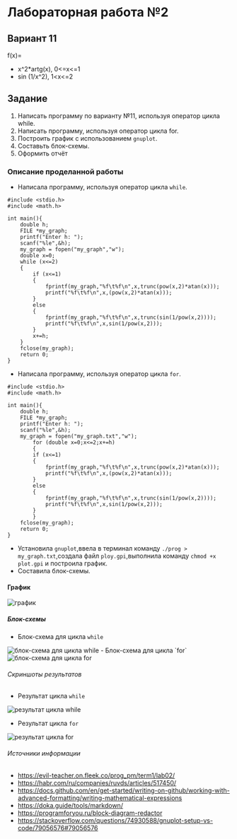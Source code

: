 # Лабораторная работа №2
## Вариант 11
f(x)=
- x^2*artg(x), 0<=x<=1
- sin (1/x^2), 1<x<=2
## Задание
1. Напиcать программу по варианту №11, используя оператор цикла while.
2. Написать программу, используя оператор цикла for.
3. Построить график с использованием `gnuplot`.
4. Составьть блок-схемы.
5. Оформить отчёт
### Описание проделанной работы
- Написала программу, используя оператор цикла `while`.
```
#include <stdio.h>
#include <math.h>

int main(){
    double h;
    FILE *my_graph;
    printf("Enter h: ");
    scanf("%le",&h);
    my_graph = fopen("my_graph","w");
    double x=0;
    while (x<=2)
    {
        if (x<=1)
        {
            fprintf(my_graph,"%f\t%f\n",x,trunc(pow(x,2)*atan(x)));
            printf("%f\t%f\n",x,(pow(x,2)*atan(x)));
        } 
        else
        {
            fprintf(my_graph,"%f\t%f\n",x,trunc(sin(1/pow(x,2))));
            printf("%f\t%f\n",x,sin(1/pow(x,2)));
        }
        x+=h;
    }
    fclose(my_graph);
    return 0;
}
```
- Написала программу, используя оператор цикла `for`.
```
#include <stdio.h>
#include <math.h>

int main(){
    double h;
    FILE *my_graph;
    printf("Enter h: ");
    scanf("%le",&h);
    my_graph = fopen("my_graph.txt","w");
        for (double x=0;x<=2;x+=h)
        {
        if (x<=1)
        {
            fprintf(my_graph,"%f\t%f\n",x,trunc(pow(x,2)*atan(x)));
            printf("%f\t%f\n",x,(pow(x,2)*atan(x)));
        }
        else
        {
            fprintf(my_graph,"%f\t%f\n",x,trunc(sin(1/pow(x,2))));
            printf("%f\t%f\n",x,sin(1/pow(x,2)));
        }
        }
    fclose(my_graph);
    return 0;
}
```
- Установила `gnuplot`,ввела в терминал команду `./prog > my_graph.txt`,создала файл `ploy.gpi`,выполнила команду `chmod +x plot.gpi` и построила график.
- Составила блок-схемы.
#### График
<image src = 2024-10-09_16-28-20.png alt="график">

##### Блок-схемы
- Блок-схема для цикла `while`
<image src = 2024-10-09_16-56-03.png alt="блок-схема для цикла while">
- Блок-схема для цикла `for`
<image src = 2024-10-09_17-16-59.png alt="блок-схема для цикла for">

###### Скриншоты результатов
- Результат цикла `while`
<image src = 2024-10-09_17-58-31.png alt="результат цикла while">

- Результат цикла `for`
<image src = 2024-10-09_18-03-13.png alt="результат цикла for">

###### Источники информации
- https://evil-teacher.on.fleek.co/prog_pm/term1/lab02/
- https://habr.com/ru/companies/ruvds/articles/517450/
- https://docs.github.com/en/get-started/writing-on-github/working-with-advanced-formatting/writing-mathematical-expressions
- https://doka.guide/tools/markdown/
- https://programforyou.ru/block-diagram-redactor
- https://stackoverflow.com/questions/74930588/gnuplot-setup-vs-code/79056576#79056576